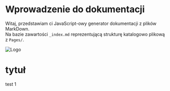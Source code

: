 # Wprowadzenie do dokumentacji

Witaj, przedstawiam ci JavaScript-owy generator dokumentacji z plików MarkDown.  
Na bazie zawartości ```_index.md``` reprezentującą strukturę katalogowo plikową z ```Pages/```. 

![Logo](Data/logo.webp)

# tytuł
test 1
